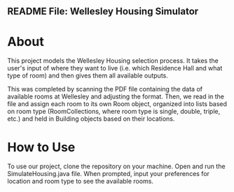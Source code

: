 ## README File: Wellesley Housing Simulator
# About
This project models the Wellesley Housing selection process. It takes the user's input of where they want to live (i.e. which Residence Hall and what type of room) and then gives them all available outputs. 

This was completed by scanning the PDF file containing the data of available rooms at Wellesley and adjusting the format. Then, we read in the file and assign each room to its own Room object, organized into lists based on room type (RoomCollections, where room type is single, double, triple, etc.) and held in Building objects based on their locations.

# How to Use
To use our project, clone the repository on your machine. Open and run the SimulateHousing.java file. When prompted, input your preferences for location and room type to see the available rooms.
